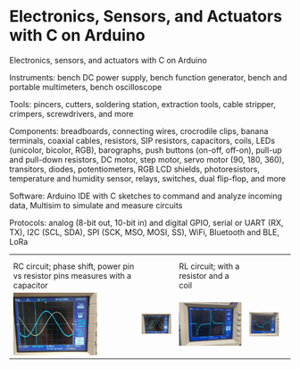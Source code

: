 # Electronics, Sensors, and Actuators with C on Arduino

Electronics, sensors, and actuators with C on Arduino

Instruments: bench DC power supply, bench function generator, bench and portable multimeters, bench oscilloscope

Tools: pincers, cutters, soldering station, extraction tools, cable stripper, crimpers, screwdrivers, and more 

Components: breadboards, connecting wires, crocrodile clips, banana terminals, coaxial cables, resistors, SIP resistors, capacitors, coils, LEDs (unicolor, bicolor, RGB), barographs, push buttons (on-off, off-on), pull-up and pull-down resistors, DC motor, step motor, servo motor (90, 180, 360), transitors, diodes, potentiometers, RGB LCD shields, photoresistors, temperature and humidity sensor, relays, switches, dual flip-flop, and more

Software: Arduino IDE with C sketches to command and analyze incoming data, Multisim to simulate and measure circuits

Protocols: analog (8-bit out, 10-bit in) and digital GPIO, serial or UART (RX, TX), I2C (SCL, SDA), SPI (SCK, MSO, MOSI, SS), WiFi, Bluetooth and BLE, LoRa


|   |   |   |   |   |
|---|---|---|---|---|
|   |   |   |   |   |
|   |   |   |   |   |
| RC circuit; phase shift, power pin vs resistor pins measures with a capacitor  |   | RL circuit; with a resistor and a coil  |   |
| <img src="img/oscilloscope_amp_per_freq1.jpg" alt="" width="150">  | <img src="img/oscilloscope_amp_per_freq2.jpg" alt="" width="150">  | <img src="img/oscilloscope_amp_per_freq3.jpg" alt="" width="150">  | <img src="img/oscilloscope_amp_per_freq4.jpg" alt="" width="150">  |
